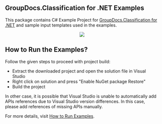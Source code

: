 ## GroupDocs.Classification for .NET Examples

This package contains C# Example Project for [GroupDocs.Classification for .NET](https://products.groupdocs.com/classification/net) and sample input templates used in the examples.

<p align="center">
  <a title="Download complete GroupDocs.Classification for .NET Example source code" href="https://github.com/groupdocs-classification/GroupDocs_Classification_NET/archive/master.zip">
	<img src="https://raw.github.com/AsposeExamples/java-examples-dashboard/master/images/downloadZip-Button-Large.png" />
  </a>
</p>

## How to Run the Examples?

Follow the given steps to proceed with project build:

* Extract the downloaded project and open the solution file in Visual Studio
* Right click on solution and press "Enable NuGet package Restore"
* Build the project

In other case, it is possible that Visual Studio is unable to automatically add APIs references due to Visual Studio version differences. In this case, please add references of missing APIs manually.

For more details, visit  [How to Run Examples](https://docs.groupdocs.com/display/classificationnet/How+to+Run+Examples).